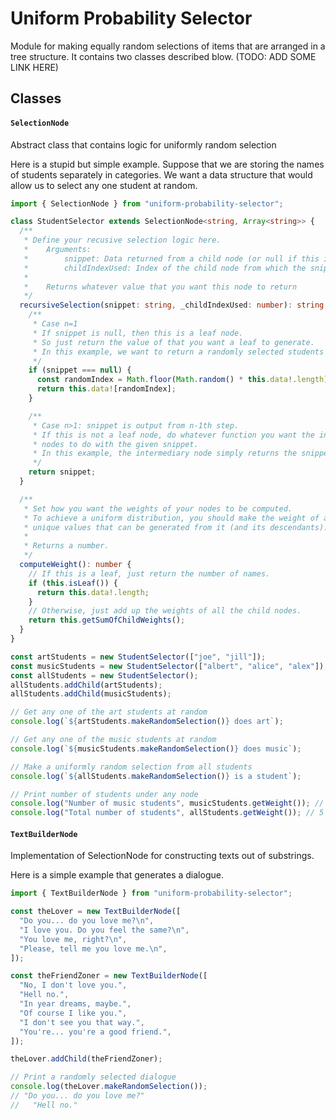 # Uniform Probability Selector

Module for making equally random selections of items that are arranged in a tree structure. It contains two classes described blow. (TODO: ADD SOME LINK HERE)

## Classes

#### `SelectionNode`

Abstract class that contains logic for uniformly random selection

Here is a stupid but simple example. Suppose that we are storing the names of students separately in categories. We want a data structure that would allow us to select any one student at random.

```typescript
import { SelectionNode } from "uniform-probability-selector";

class StudentSelector extends SelectionNode<string, Array<string>> {
  /**
   * Define your recusive selection logic here.
   *    Arguments:
   *        snippet: Data returned from a child node (or null if this is a leaf node)
   *        childIndexUsed: Index of the child node from which the snippet was returned. (null if this is a leaf node)
   *
   *    Returns whatever value that you want this node to return
   */
  recursiveSelection(snippet: string, _childIndexUsed: number): string {
    /**
     * Case n=1
     * If snippet is null, then this is a leaf node.
     * So just return the value of that you want a leaf to generate.
     * In this example, we want to return a randomly selected students' name.
     */
    if (snippet === null) {
      const randomIndex = Math.floor(Math.random() * this.data!.length);
      return this.data![randomIndex];
    }

    /**
     * Case n>1: snippet is output from n-1th step.
     * If this is not a leaf node, do whatever function you want the intermediary
     * nodes to do with the given snippet.
     * In this example, the intermediary node simply returns the snippet as is.
     */
    return snippet;
  }

  /**
   * Set how you want the weights of your nodes to be computed.
   * To achieve a uniform distribution, you should make the weight of a node to be the number
   * unique values that can be generated from it (and its descendants).
   *
   * Returns a number.
   */
  computeWeight(): number {
    // If this is a leaf, just return the number of names.
    if (this.isLeaf()) {
      return this.data!.length;
    }
    // Otherwise, just add up the weights of all the child nodes.
    return this.getSumOfChildWeights();
  }
}

const artStudents = new StudentSelector(["joe", "jill"]);
const musicStudents = new StudentSelector(["albert", "alice", "alex"]);
const allStudents = new StudentSelector();
allStudents.addChild(artStudents);
allStudents.addChild(musicStudents);

// Get any one of the art students at random
console.log(`${artStudents.makeRandomSelection()} does art`);

// Get any one of the music students at random
console.log(`${musicStudents.makeRandomSelection()} does music`);

// Make a uniformly random selection from all students
console.log(`${allStudents.makeRandomSelection()} is a student`);

// Print number of students under any node
console.log("Number of music students", musicStudents.getWeight()); // 3
console.log("Total number of students", allStudents.getWeight()); // 5
```

#### `TextBuilderNode`

Implementation of SelectionNode for constructing texts out of substrings.

Here is a simple example that generates a dialogue.

```typescript
import { TextBuilderNode } from "uniform-probability-selector";

const theLover = new TextBuilderNode([
  "Do you... do you love me?\n",
  "I love you. Do you feel the same?\n",
  "You love me, right?\n",
  "Please, tell me you love me.\n",
]);

const theFriendZoner = new TextBuilderNode([
  "No, I don't love you.",
  "Hell no.",
  "In year dreams, maybe.",
  "Of course I like you.",
  "I don't see you that way.",
  "You're... you're a good friend.",
]);

theLover.addChild(theFriendZoner);

// Print a randomly selected dialogue
console.log(theLover.makeRandomSelection());
// "Do you... do you love me?"
//   "Hell no."
```
